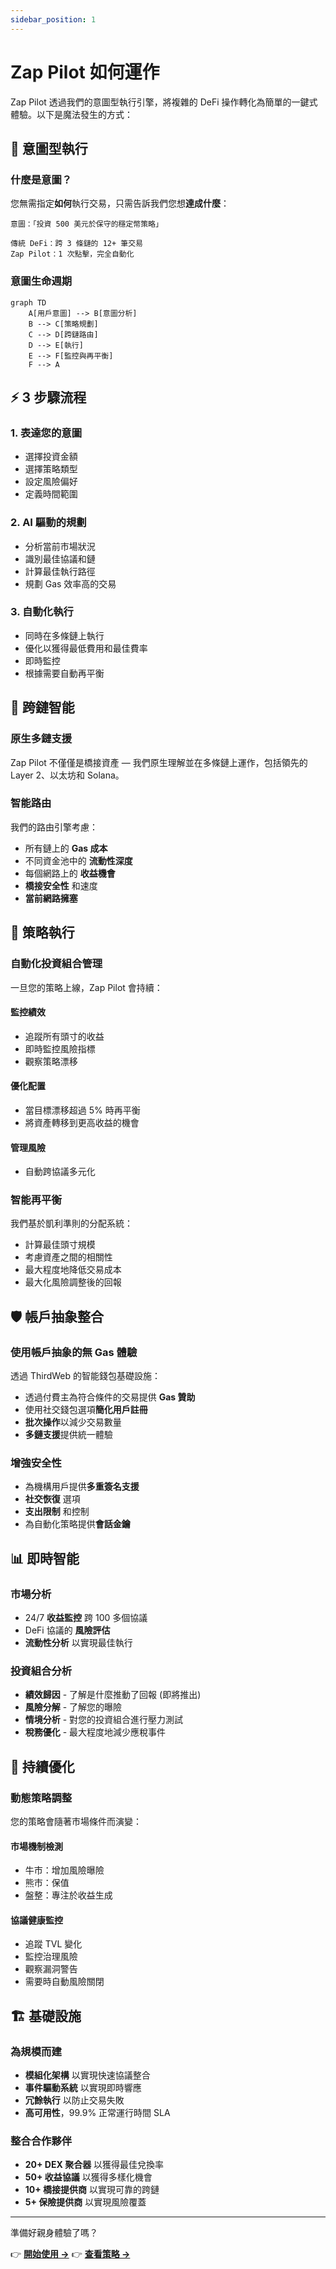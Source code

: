 ```yaml
---
sidebar_position: 1
---
```


# Zap Pilot 如何運作

Zap Pilot 透過我們的意圖型執行引擎，將複雜的 DeFi 操作轉化為簡單的一鍵式體驗。以下是魔法發生的方式：

## 🧠 意圖型執行

### 什麼是意圖？

您無需指定**如何**執行交易，只需告訴我們您想**達成什麼**：

```
意圖：「投資 500 美元於保守的穩定幣策略」

傳統 DeFi：跨 3 條鏈的 12+ 筆交易
Zap Pilot：1 次點擊，完全自動化
```

### 意圖生命週期

```mermaid
graph TD
    A[用戶意圖] --> B[意圖分析]
    B --> C[策略規劃]
    C --> D[跨鏈路由]
    D --> E[執行]
    E --> F[監控與再平衡]
    F --> A
```

## ⚡ 3 步驟流程

### 1. **表達您的意圖**

- 選擇投資金額
- 選擇策略類型
- 設定風險偏好
- 定義時間範圍

### 2. **AI 驅動的規劃**

- 分析當前市場狀況
- 識別最佳協議和鏈
- 計算最佳執行路徑
- 規劃 Gas 效率高的交易

### 3. **自動化執行**

- 同時在多條鏈上執行
- 優化以獲得最低費用和最佳費率
- 即時監控
- 根據需要自動再平衡

## 🔗 跨鏈智能

### 原生多鏈支援

Zap Pilot 不僅僅是橋接資產 — 我們原生理解並在多條鏈上運作，包括領先的 Layer 2、以太坊和 Solana。

### 智能路由

我們的路由引擎考慮：

- 所有鏈上的 **Gas 成本**
- 不同資金池中的 **流動性深度**
- 每個網路上的 **收益機會**
- **橋接安全性** 和速度
- **當前網路擁塞**

## 🎯 策略執行

### 自動化投資組合管理

一旦您的策略上線，Zap Pilot 會持續：

#### **監控績效**

- 追蹤所有頭寸的收益
- 即時監控風險指標
- 觀察策略漂移

#### **優化配置**

- 當目標漂移超過 5% 時再平衡
- 將資產轉移到更高收益的機會

#### **管理風險**

- 自動跨協議多元化

### 智能再平衡

我們基於凱利準則的分配系統：

- 計算最佳頭寸規模
- 考慮資產之間的相關性
- 最大程度地降低交易成本
- 最大化風險調整後的回報

## 🛡️ 帳戶抽象整合

### 使用帳戶抽象的無 Gas 體驗

透過 ThirdWeb 的智能錢包基礎設施：

- 透過付費主為符合條件的交易提供 **Gas 贊助**
- 使用社交錢包選項**簡化用戶註冊**
- **批次操作**以減少交易數量
- **多鏈支援**提供統一體驗

### 增強安全性

- 為機構用戶提供**多重簽名支援**
- **社交恢復** 選項
- **支出限制** 和控制
- 為自動化策略提供**會話金鑰**

## 📊 即時智能

### 市場分析

- 24/7 **收益監控** 跨 100 多個協議
- DeFi 協議的 **風險評估**
- **流動性分析** 以實現最佳執行

### 投資組合分析

- **績效歸因** - 了解是什麼推動了回報 (即將推出)
- **風險分解** - 了解您的曝險
- **情境分析** - 對您的投資組合進行壓力測試
- **稅務優化** - 最大程度地減少應稅事件

## 🔄 持續優化

### 動態策略調整

您的策略會隨著市場條件而演變：

#### **市場機制檢測**

- 牛市：增加風險曝險
- 熊市：保值
- 盤整：專注於收益生成

#### **協議健康監控**

- 追蹤 TVL 變化
- 監控治理風險
- 觀察漏洞警告
- 需要時自動風險關閉

## 🏗️ 基礎設施

### 為規模而建

- **模組化架構** 以實現快速協議整合
- **事件驅動系統** 以實現即時響應
- **冗餘執行** 以防止交易失敗
- **高可用性**，99.9% 正常運行時間 SLA

### 整合合作夥伴

- **20+ DEX 聚合器** 以獲得最佳兌換率
- **50+ 收益協議** 以獲得多樣化機會
- **10+ 橋接提供商** 以實現可靠的跨鏈
- **5+ 保險提供商** 以實現風險覆蓋

---

準備好親身體驗了嗎？

👉 **[開始使用 →](../getting-started)** 👉 **[查看策略 →](../strategies)**
